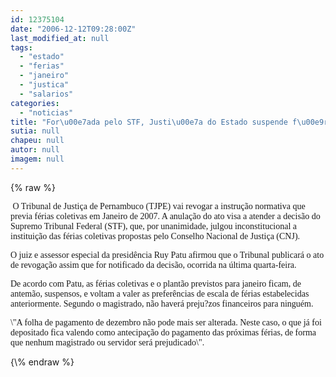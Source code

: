 ```yaml
---
id: 12375104
date: "2006-12-12T09:28:00Z"
last_modified_at: null
tags:
  - "estado"
  - "ferias"
  - "janeiro"
  - "justica"
  - "salarios"
categories:
  - "noticias"
title: "For\u00e7ada pelo STF, Justi\u00e7a do Estado suspende f\u00e9rias coletivas em janeiro, mas embolsa sal\u00e1rios"
sutia: null
chapeu: null
autor: null
imagem: null
---
```

{\% raw %}
<p><P><FONT face=Verdana>&nbsp;O Tribunal de Justiça de Pernambuco (TJPE) vai revogar a instrução normativa que previa férias coletivas em Janeiro de 2007. A anulação do ato visa a atender a decisão do Supremo Tribunal Federal (STF), que, por unanimidade, julgou inconstitucional a instituição das férias coletivas propostas pelo Conselho Nacional de Justiça (CNJ). </FONT></P></p>
<p><P><FONT face=Verdana>O juiz e assessor especial da presidência Ruy Patu afirmou que o Tribunal publicará o ato de revogação assim que for notificado da decisão, ocorrida na última quarta-feira.</FONT></P></p>
<p><P><FONT face=Verdana>De acordo com Patu, as férias coletivas e o plantão previstos para janeiro ficam, de antemão, suspensos, e voltam a valer as preferências de escala de férias estabelecidas anteriormente. Segundo o magistrado, não haverá preju?zos financeiros para ninguém. </FONT></P></p>
<p><P><FONT face=Verdana>\"A folha de pagamento de dezembro não pode mais ser alterada. Neste caso, o que já foi depositado fica valendo como antecipação do pagamento das próximas férias, de forma que nenhum magistrado ou servidor será prejudicado\".</FONT></P> </p>
{\% endraw %}